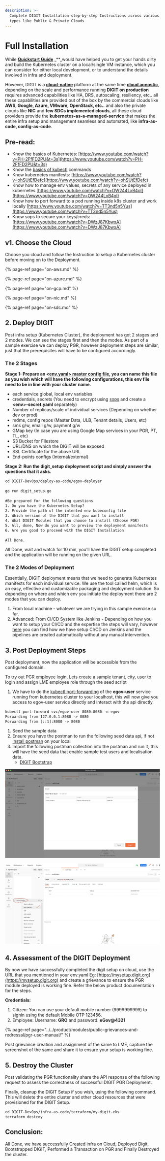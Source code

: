 ```yaml
---
description: >-
  Complete DIGIT Installation step-by-step Instructions across various Infra
  types like Public & Private Clouds
---
```


# Full Installation

While [**Quickstart Guide**](../quickstart.md) _\*\*_would have helped you to get your hands dirty and build the Kubernetes cluster on a local/single VM instance, which you can consider for either local development, or to understand the details involved in infra and deployment.

However, DIGIT is a [**cloud-native**](https://www.appdynamics.com/topics/what-is-cloud-native-architecture#~3-challenges) platform at the same time [**cloud agnostic**](https://looker.com/definitions/cloud-agnostic#:~:text=Cloud%2Dagnostic%20platforms%20are%20environments,different%20features%20and%20price%20structures.), depending on the scale and performance running **DIGIT on production** requires advanced capabilities like HA, DRS, autoscaling, resiliency, etc.. all these capabilities are provided out of the box by the commercial clouds like **AWS, Google, Azure, VMware, OpenStack, etc..** and also the private clouds like **NIC** and **few SDCs implemented clouds**, all these cloud providers provide the **kubernetes-as-a-managed-service** that makes the entire infra setup and management seamless and automated, like **infra-as-code, config-as-code**.

## Pre-read:

* Know the basics of Kubernetes: [https://www.youtube.com/watch?v=PH-2FfFD2PU&t=3s](https://www.youtube.com/watch?v=PH-2FfFD2PU&t=3s)
* Know the [basics of kubectl](https://www.tutorialspoint.com/kubernetes/kubernetes_kubectl_commands.htm) commands
* Know kubernetes manifests: [https://www.youtube.com/watch?v=ohSUtEfDefc](https://www.youtube.com/watch?v=ohSUtEfDefc)
* Know how to manage env values, secrets of any service deployed in kubernetes [https://www.youtube.com/watch?v=OW244LxB4oI](https://www.youtube.com/watch?v=OW244LxB4oI)
* Know how to port forward to a pod running inside k8s cluster and work locally [https://www.youtube.com/watch?v=TT3nd5n5Yus](https://www.youtube.com/watch?v=TT3nd5n5Yus)
* Know sops to secure your keys/creds: [https://www.youtube.com/watch?v=DWzJ87KbwxA](https://www.youtube.com/watch?v=DWzJ87KbwxA)

## v1. Choose the Cloud

Choose you cloud and follow the Instruction to setup a Kubernetes cluster before moving on to the Deployment.

{% page-ref page="on-aws.md" %}

{% page-ref page="on-azure.md" %}

{% page-ref page="on-gcp.md" %}

{% page-ref page="on-nic.md" %}

{% page-ref page="on-sdc.md" %}

## 2. Deploy DIGIT

Post infra setup \(Kubernetes Cluster\), the deployment has got 2 stages and 2 modes. We can see the stages first and then the modes. As part of a sample exercise we can deploy PGR, however deployment steps are similar, just that the prerequisites will have to be configured accordingly.

### The 2 Stages

**Stage 1: Prepare an &lt;**[**env.yaml&gt; master config file**](https://github.com/egovernments/DIGIT-DevOps/blob/master/deploy-as-code/helm/environments/dev.yaml)**, you can name this file as you wish which will have the following configurations, this env file need to be in line with your cluster name.**

* each service global, local env variables 
* credentials, secrets \(You need to encrypt using [sops](https://github.com/mozilla/sops#updatekeys-command) and create a **&lt;env&gt;-secret.yaml** separately\)
* Number of replicas/scale of individual services  \(Depending on whether dev or prod\)
* mdms, config repos \(Master Data, ULB, Tenant details, Users, etc\)
* sms g/w, email g/w, payment g/w
* GMap key \(In case you are using Google Map services in your PGR, PT, TL, etc\)
* S3 Bucket for Filestore
* URL/DNS on which the DIGIT will be exposed
* SSL Certificate for the above URL
* End-points configs \(Internal/external\)

**Stage 2: Run the digit\_setup deployment script and simply answer the questions that it asks.**

```text
cd DIGIT-DevOps/deploy-as-code/egov-deployer

go run digit_setup.go

#Be prepared for the following questions
1. Do you have the Kubernetes Setup?
2. Provide the path of the intented env kubeconfig file
3. Which version of the DIGIT that you want to install
4. What DIGIT Modules that you choose to install (Choose PGR)
5. All, done, Now do you want to preview the deployment manifests 
6. Are you good to proceed with the DIGIT Installation

All Done.
```

All Done, wait and watch for 10 min, you'll have the DIGIT setup completed and the application will be running on the given URL.

### The 2 Modes of Deployment

Essentially, DIGIT deployment means that we need to generate Kubernetes manifests for each individual service. We use the tool called helm, which is an easy, effective and customizable packaging and deployment solution. So depending on where and which env you initiate the deployment there are 2 modes that you can deploy.

1. From local machine - whatever we are trying in this sample exercise so far. 
2. Advanced: From CI/CD System like Jenkins - Depending on how you want to setup your CI/CD and the expertise the steps will vary, however [here](../more-deploy-docs/deployment-key-concepts/cicd.md) you can find how we have setup CI/CD on Jenkins and the pipelines are created automatically without any manual intervention.

## 3. Post Deployment Steps

Post deployment, now the application will be accessible from the configured domain.

To try out PGR employee login, Lets create a sample tenant, city, user to login and assign LME employee role through the seed script

1. We have to do the [kubectl port-forwarding](https://phoenixnap.com/kb/kubectl-port-forward) of the **egov-user** service running from kubernetes cluster to your localhost, this will now give you access to egov-user service directly and interact with the api directly.

```text
kubectl port-forward svc/egov-user 8080:8080 -n egov
Forwarding from 127.0.0.1:8080 -> 8080
Forwarding from [::1]:8080 -> 8080
```

1. Seed the sample data
2. Ensure you have the postman to run the following seed data api, if not [Install postman](https://www.postman.com/downloads/canary/) on your local
3. Import the following postman collection into the postman and run it, this will have the seed data that enable sample test users and localisation data.
   * [DIGIT Bootstrap](https://raw.githubusercontent.com/egovernments/DIGIT-DevOps/quickstart/deploy-as-code/bootstrap_scripts/seed_data.json)

![](../../.gitbook/assets/image%20%28112%29.png)

![](../../.gitbook/assets/image%20%28113%29.png)

## 4. Assessment of the DIGIT Deployment

By now we have successfully completed the digit setup on cloud, use the URL that you mentioned in your env.yaml Eg: [https://mysetup.digit.org](https://mysetup.digit.org) and create a grievance to ensure the PGR module deployed is working fine. Refer the below product documentation for the steps.

**Credentials:**

1. Citizen: You can use your default mobile number \(9999999999\) to signin using the default Mobile OTP 123456.
2. Employee: Username: **GRO** and password: **eGov@4321** 

{% page-ref page="../../product/modules/public-grievances-and-redressal/pgr-user-manual/" %}

Post grievance creation and assignment of the same to LME, capture the screenshot of the same and share it to ensure your setup is working fine.

## 5. Destroy the Cluster

Post validating the PGR functionality share the API response of the following request to assess the correctness of successful DIGIT PGR Deployment.

Finally, cleanup the DIGIT Setup if you wish, using the following command. This will delete the entire cluster and other cloud resources that were provisioned for the DIGIT Setup.

```text
cd DIGIT-DevOps/infra-as-code/terraform/my-digit-eks
terraform destroy
```

## Conclusion:

All Done, we have successfully Created infra on Cloud, Deployed Digit, Bootstrapped DIGIT, Performed a Transaction on PGR and Finally Destroyed the cluster.


